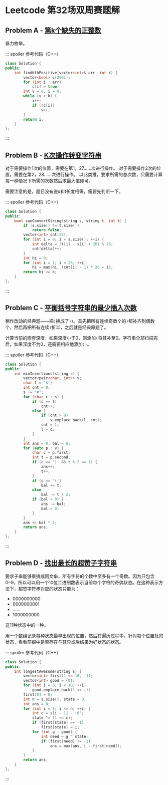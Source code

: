 # Leetcode 第32场双周赛题解

## Problem A - [第k个缺失的正整数](https://leetcode-cn.com/problems/kth-missing-positive-number/)

暴力枚举。

::: spoiler 参考代码（C++）

```cpp
class Solution {
public:
    int findKthPositive(vector<int>& arr, int k) {
        vector<bool> c(2001);
        for (int i : arr)
            c[i] = true;
        int v = 0, i = 0;
        while (v < k) {
            i++;
            if (!c[i])
                v++;
        }
        return i;
    }
};
```

:::

## Problem B - [K次操作转变字符串](https://leetcode-cn.com/problems/can-convert-string-in-k-moves/)

对于需要操作1次的位置，需要在第1，27……次进行操作。
对于需要操作2次的位置，需要在第2，28……次进行操作。
以此类推，要求所需的总次数，只需要计算每一种情况下所需的次数然后求最大值即可。

需要注意的是，题目没有说s和t长度相等，需要先判断一下。

::: spoiler 参考代码（C++）

```cpp
class Solution {
public:
    bool canConvertString(string s, string t, int k) {
        if (s.size() != t.size())
            return false;
        vector<int> cnt(26);
        for (int i = 0; i < s.size(); ++i) {
            int delta = (t[i] - s[i] + 26) % 26;
            cnt[delta]++;
        }
        int hi = 0;
        for (int i = 1; i < 26; ++i)
            hi = max(hi, (cnt[i] - 1) * 26 + i);
        return hi <= k;
    }
};
```

:::

## Problem C - [平衡括号字符串的最少插入次数](https://leetcode-cn.com/problems/minimum-insertions-to-balance-a-parentheses-string/)

稍作改动的经典题——把`)`换成了`))`。首先把所有连续奇数个的`)`都补齐到偶数个，然后再把所有连续`)`折半，之后就是经典原题了。

计算当前的嵌套深度，如果深度小于0，则添加`(`将其补至0。字符串全部扫描完后，如果深度不为0，还需要相应地添加`))`。

::: spoiler 参考代码（C++）

```cpp
class Solution {
public:
    int minInsertions(string s) {
        vector<pair<char, int>> v;
        char l = '$';
        int cnt = 0;
        s += "#";
        for (char c : s) {
            if (c == l)
                cnt++;
            else {
                if (cnt > 0)
                    v.emplace_back(l, cnt);
                cnt = 1;
                l = c;
            }
        }
        int ans = 0, bal = 0;
        for (auto p : v) {
            char c = p.first;
            int t = p.second;
            if (c == ')' && t % 2 == 1) {
                ans++;
                t++;
            }
            if (c == '(')
                bal += t;
            else
                bal -= t / 2;
            if (bal < 0) {
                ans -= bal;
                bal = 0;
            }
        }
        ans += bal * 2;
        return ans;
    }
};
```

:::

## Problem D - [找出最长的超赞子字符串](https://leetcode-cn.com/problems/find-longest-awesome-substring/)

要求子串能够重排成回文串，所有字符的个数中至多有一个奇数。因为只包含0~9，所以可以用一个10位二进制数表示当前每个字符的奇偶状态。在这种表示方法下，超赞字符串对应的状态只能为：

- 0000000000
- 0000000001
- ……
- 1000000000

这11种状态中的一种。

用一个数组记录每种状态最早出现的位置，然后在遍历过程中，针对每个位置处的状态，看看前缀中是否存在与其异或后结果为好状态的状态。

::: spoiler 参考代码（C++）

```cpp
class Solution {
public:
    int longestAwesome(string s) {
        vector<int> first(1 << 10, -1);
        vector<int> good = {0};
        for (int i = 0; i < 10; ++i)
            good.emplace_back(1 << i);
        first[0] = 0;
        int n = s.size(), state = 0;
        int ans = 0;
        for (int i = 1; i <= n; ++i) {
            int c = s[i - 1] - '0';
            state ^= (1 << c);
            if (first[state] == -1)
                first[state] = i;
            for (int g : good) {
                int need = g ^ state;
                if (first[need] != -1)
                    ans = max(ans, i - first[need]);
            }
        }
        return ans;
    }
};
```

:::

<Utterances />
